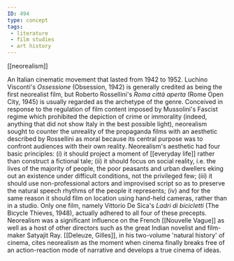 ```yaml
---
ID: 494
type: concept
tags: 
 - literature
 - film studies
 - art history
---
```


[[neorealism]]

 An Italian
cinematic movement that lasted from 1942 to 1952. Luchino Visconti's
*Ossessione* (Obsession, 1942) is generally credited as being the first
neorealist film, but Roberto Rossellini's *Roma città aperta* (Rome Open
City, 1945) is usually regarded as the archetype of the genre. Conceived
in response to the regulation of film content imposed by Mussolini's
Fascist regime which prohibited the depiction of crime or immorality
(indeed, anything that did not show Italy in the best possible light),
neorealism sought to counter the unreality of the propaganda films with
an aesthetic described by Rossellini as moral because its central
purpose was to confront audiences with their own reality. Neorealism's
aesthetic had four basic principles: (i) it should project a moment of
[[everyday life]] rather than
construct a fictional tale; (ii) it should focus on social reality, i.e.
the lives of the majority of people, the poor peasants and urban
dwellers eking out an existence under difficult conditions, not the
privileged few; (iii) it should use non-professional actors and
improvised script so as to preserve the natural speech rhythms of the
people it represents; (iv) and for the same reason it should film on
location using hand-held cameras, rather than in a studio.
Only one film, namely Vittorio De Sica's *Ladri di bicicletti* (The
Bicycle Thieves, 1948), actually adhered to all four of these precepts.
Neorealism was a significant influence on the French [[Nouvelle Vague]] as well as a host of
other directors such as the great Indian novelist and film-maker
Satyajit Ray. [[Deleuze, Gilles]], in his two-volume
'natural history' of cinema, cites neorealism as the moment when cinema
finally breaks free of an action-reaction mode of narrative and develops
a true cinema of ideas.
